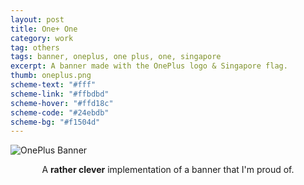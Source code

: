 ```yaml
---
layout: post
title: One+ One
category: work
tag: others
tags: banner, oneplus, one plus, one, singapore
excerpt: A banner made with the OnePlus logo & Singapore flag.
thumb: oneplus.png
scheme-text: "#fff"
scheme-link: "#ffbdbd"
scheme-hover: "#ffd18c"
scheme-code: "#24ebdb"
scheme-bg: "#f1504d"
---
```


<p><img src="{{ site.img }}/oneplus.png" alt="OnePlus Banner"></p>

<p class=note><center>A <strong>rather clever</strong> implementation of a banner that I'm proud of.</center></p>